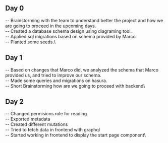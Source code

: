 ## Day 0

-- Brainstorming with the team to understand better the project and how we are going to proceed in the upcoming days.\
-- Created a database schema design using diagraming tool.\
-- Applied sql migrations based on schema provided by Marco.\
-- Planted some seeds.\

## Day 1

-- Based on changes that Marco did, we analyzed the schema that Marco provided us, and tried to improve our schema.\
-- Made some queries and migrations on hasura.\
-- Short Brainstorming how are we going to proceed with backend\

## Day 2

-- Changed permisions role for reading\
-- Exported metadata\
-- Created different mutations \
-- Tried to fetch data in frontend with graphql\
-- Started working in frontend to display the start page component\

